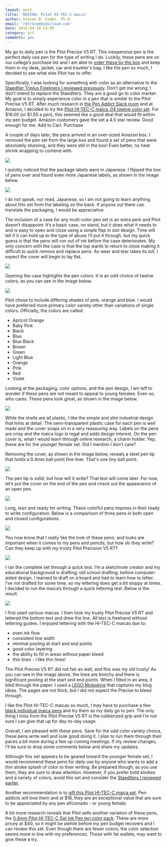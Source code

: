 ```yaml
---
layout: post
title: 'REVIEW: Pilot HI-TEC-C maica'
author: Steven B. Combs, Ph.D.
email: 'retrocombs@icloud.com'
date: 2015-04-18 14:09
category: art
comments: yes
---
```


My go to daily pen is the Pilot Precise V5 RT. This inexpensive pen is the perfect daily use pen for the type of writing I do. Luckily, these pens are on our college’s purchase list and I am able to [order these by the box](http://www.amazon.com/gp/product/B001E6A9M8/ref=as_li_tl?ie=UTF8&camp=1789&creative=390957&creativeASIN=B001E6A9M8&linkCode=as2&tag=stevenccom-20&linkId=W7XFBU6YQH4L3MY2) and keep them in my desk, jacket, car and traveler's bag. I like the pen so much, I decided to see what else Pilot has to offer.

Specifically, I was looking for something with color as an alternative to the [Staedtler Triplus Fineliners I reviewed previously](/art/2015/03/20/staedtler-triplus-fineliner-review.html). Don’t get me wrong, I don’t intend to replace the Staedlters. They are a good go to color marker. My goal is to simply experience color in a pen that is similar to the Pilot Precise V5 RT. After much research in [the Pen Addict Slack room](https://twitter.com/dowdyism/status/573604917463535618) and at Amazon, I decided to try the [Pilot HI-TEC-C maica .04 twelve color set](http://www.amazon.com/gp/product/B00N92S8FA/ref=as_li_tl?ie=UTF8&camp=1789&creative=390957&creativeASIN=B00N92S8FA&linkCode=as2&tag=stevenccom-20&linkId=45NEKD4Q22QJXWEQ). For $18.00 (or $1.50 a pen), this seemed like a good deal that would fit within my pen budget. Amazon customers gave the set a 4.5 star review. Good enough for me. Add to Cart. Purchase.

A couple of days later, the pens arrived in an over-sized Amazon box. I removed the pen set from the large box and found a set of pens that were absolutely stunning, and they were still in the box! Even better, no heat shrink wrapping to contend with.

![](https://lh4.googleusercontent.com/-hfkPDn2LMLI/VTA_Iu422sI/AAAAAAABawE/8WXaCz9uTBo/s920-no/IMG_8059.jpeg)

I quickly noticed that the package labels were in Japanese. I flipped the box of pens over and found even more Japanese labels, as shown in the image below.

![](https://lh4.googleusercontent.com/--L4oojDvAT0/VTA_JolSOaI/AAAAAAABaw0/Ud3w_c7jmh0/s920-no/IMG_8062.jpeg)

I do not speak, nor read, Japanese, so I am not going to learn anything about this set from the labeling on the back. If anyone out there can translate the packaging, I would be appreciative.

The inclusion of a case for any multi-color pen set is an extra perk and Pilot doesn’t disappoint. It’s a basic case, no stand, but it does what it needs to and is easy to open and close using a simple flap in slot design. Time will tell if it can hold up to the type of abuse I’ll put it through, but my quick guess is that the pens will run out of ink before the case deteriorates. My only concern with the case is that the top wants to return to close making it difficult to quick remove and replace pens. As wear and tear takes its toll, I expect the cover will begin to lay flat.

![](https://lh6.googleusercontent.com/-TCJBHco5Bjo/VTA_J9XCKRI/AAAAAAABaw8/71RgeVvXtMo/s920-no/IMG_8063.jpeg)

Opening the case highlights the pen colors. It is an odd choice of twelve colors, as you can see in the image below.

![](https://lh4.googleusercontent.com/-7woaPqnKJfw/VTA_KVnyb4I/AAAAAAABaxE/zPp-qAogd8I/s920-no/IMG_8064.jpeg)

Pilot chose to include differing shades of pink, orange and blue. I would have preferred more primary color variety other than variations of single colors. Officially, the colors are called:

* Apricot Orange
* Baby Pink
* Black
* Blue
* Blue Black
* Brown
* Green
* Light Blue
* Orange
* Pink
* Red
* Violet

Looking at the packaging, color options, and the pen design, I am left to wonder if these pens are not meant to appeal to young females. Even so, who cares. These pens look great, as shown in the image below.

![](https://lh4.googleusercontent.com/-UXIANTcrWsw/VTA_K8PeMWI/AAAAAAABaxM/6DIDspXVHqY/s920-no/IMG_8065.jpeg)

While the shells are all plastic, I like the simple and slim industrial design that hints at detail. The semi-transparent plastic case for each pen is well made and the cover snaps on in a very reassuring way. Labels on the pens are crisp and the maica logo is regal and adds design interest. On the pen cover is, what I would learn through online research, a charm holder. Yep, these are for the younger female set. Did I mention I don’t care?

Removing the cover, as shown in the image below, reveals a steel pen tip that holds a 0.4mm ball point fine liner. That's one tiny ball point.

![](https://lh6.googleusercontent.com/-G15IbVG3ph4/VTA_LWYUoPI/AAAAAAABaxc/9PO_u3VgFl8/s920-no/IMG_8067.jpeg)

The pen tip is solid, but how will it write? That test will come later. For now, let’s put the cover on the end of the pen and check out the appearance of an open pen.

![](https://lh4.googleusercontent.com/-bQ5MYD2pnKU/VTA_L2ZMzFI/AAAAAAABaxk/3dt2M_et4ck/s920-no/IMG_8068.jpeg)

Long, lean and ready for writing. These colorful pens impress in their ready to write configuration. Below is a comparison of three pens in both open and closed configurations.

![](https://lh4.googleusercontent.com/-xphQ50saCi8/VTA_MNjreeI/AAAAAAABaxs/4WZe7qm7mlk/s920-no/IMG_8069.jpeg)

You now know that I really like the look of these pens, and looks are important when it comes to my pens and pencils, but how do they write? Can they keep up with my trusty Pilot Precision V5 RT?

![](https://lh4.googleusercontent.com/-edomJsHR2mA/VTA_Nn1puiI/AAAAAAABayM/fCn6TT_DLxg/s920-no/IMG_8073.jpeg)

I ran the complete set through a quick test. I’m a sketchnote creator and my educational background is drafting; old school drafting; before computer-aided design. I learned to draft on a board and had to learn how to letter. I’ve not drafted for some time, so my lettering does get a bit sloppy at times. I decided to run the maica’s through a quick lettering test. Below is the result.

![](https://lh4.googleusercontent.com/-IwRv4hgUlGM/VTA_Nz4NA7I/AAAAAAABayU/m2EmIhw9VP0/w1392-h706-no/IMG_8074.jpeg)

I first used various maicas. I then took my trusty Pilot Precise V5 RT and lettered the bottom text and drew the line. All text is freehand without lettering guides. I enjoyed lettering with the HI-TEC-C maicas due to:

 * even ink flow
 * consistent line width
 * minimal pooling at start and end points
 * good color layering
 * the ability to fill in areas without paper bleed
 * thin lines - I like thin lines!

The Pilot Precise V5 RT did not fair as well, and this was my old trusty! As you can see in the image above, the lines are blotchy and there is significant pooling at the start and end points. When I filled in an area, it bled through the paper. I used a [LEGO Moleskine](http://www.amazon.com/gp/product/886732621X/ref=as_li_tl?ie=UTF8&camp=1789&creative=390957&creativeASIN=886732621X&linkCode=as2&tag=stevenccom-20&linkId=55LZK6RULQVQOIOU) that captures my blog ideas. The pages are not thick, but I did not expect the Precise to bleed through.

I like the Pilot HI-TEC-C maicas so much, I may have to purchase a few [black individual maica pens](http://www.amazon.com/gp/product/B00B46F1O4/ref=as_li_tl?ie=UTF8&camp=1789&creative=390957&creativeASIN=B00B46F1O4&linkCode=as2&tag=stevenccom-20&linkId=K7WHDWGQV2C5VU6M) and try them as my daily go to pen. The only thing I miss from the Pilot Precise V5 RT is the rubberized grip and I'm not sure I can give that up for day-to-day usage.

Overall, I am pleased with these pens. Save for the odd color variety choice, these pens write well and look good doing it. I plan to run them through their paces a bit more during a few up coming meetings. If my review changes, I’ll be sure to drop some comments below and share my updates.

Although this set appears to be geared toward the younger female set, I would recommend these pens for daily use by anyone who wants to add a thin stroke splash of color to their writing. Be prepared though, as you use them, they are sure to draw attention. However, if you prefer bold strokes and a variety of colors, avoid this set and consider the [Staedtlers I reviewed earlier](/art/2015/03/20/staedtler-triplus-fineliner-review.html).

Another recommendation is to [gift this Pilot HI-TEC-C maica set](http://www.amazon.com/gp/product/B00N92S8FA/ref=as_li_tl?ie=UTF8&camp=1789&creative=390957&creativeASIN=B00N92S8FA&linkCode=as2&tag=stevenccom-20&linkId=45NEKD4Q22QJXWEQ). Pen addicts will love them and at $18, they are an exceptional value that are sure to be appreciated by any pen aficionado - or young female.

A bit more research reveals that Pilot sells another variation of these pens, the [0.4mm Pilot HI-TEC-C Gel Ink Pen ten color pack](http://www.amazon.com/gp/product/B001GR8B0W/ref=as_li_tl?ie=UTF8&camp=1789&creative=390957&creativeASIN=B001GR8B0W&linkCode=as2&tag=stevenccom-20&linkId=PPORTSQAARWS2EOX). These are more pricey at $40, so it might be awhile before my pen budget recovers and I can review this set. Even though there are fewer colors, the color selection seems more in line with my preferences. Those with fat wallets, may want to give these a try.
